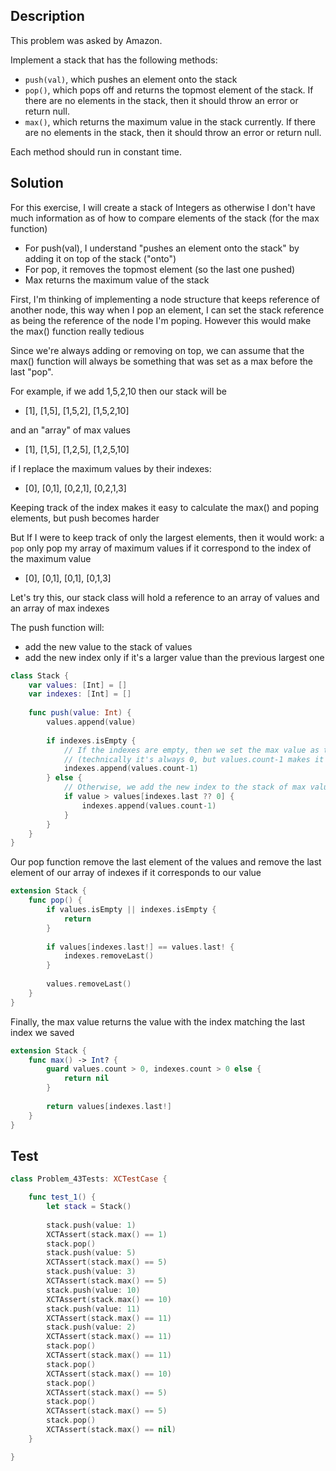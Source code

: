 ## Description

This problem was asked by Amazon.

Implement a stack that has the following methods:

- `push(val)`, which pushes an element onto the stack
- `pop()`, which pops off and returns the topmost element of the stack. If there are no elements in the stack, then it should throw an error or return null.
- `max()`, which returns the maximum value in the stack currently. If there are no elements in the stack, then it should throw an error or return null.

Each method should run in constant time.

## Solution

For this exercise, I will create a stack of Integers as otherwise I don't have much information as of how to compare elements of the stack (for the max function)
 
- For push(val), I understand "pushes an element onto the stack" by adding it on top of the stack ("onto")
- For pop, it removes the topmost element (so the last one pushed)
- Max returns the maximum value of the stack

First, I'm thinking of implementing a node structure that keeps reference of another node, this way when I pop an element, I can set the stack reference as being the reference of the node I'm poping. However this would make the max() function really tedious

Since we're always adding or removing on top, we can assume that the max() function will always be something that was set as a max before the last "pop".

For example, if we add 1,5,2,10 then our stack will be

- [1], [1,5], [1,5,2], [1,5,2,10]

and an "array" of max values

- [1], [1,5], [1,2,5], [1,2,5,10]

if I replace the maximum values by their indexes:

- [0], [0,1], [0,2,1], [0,2,1,3]

Keeping track of the index makes it easy to calculate the max() and poping elements, but push becomes harder

But If I were to keep track of only the largest elements, then it would work: a `pop` only pop my array of maximum values if it correspond to the index of the maximum value

- [0], [0,1], [0,1], [0,1,3]

Let's try this, our stack class will hold a reference to an array of values and an array of max indexes

The push function will:
- add the new value to the stack of values
- add the new index only if it's a larger value than the previous largest one

```swift
class Stack {
    var values: [Int] = []
    var indexes: [Int] = []
    
    func push(value: Int) {
        values.append(value)
        
        if indexes.isEmpty {
            // If the indexes are empty, then we set the max value as the index of the new value
            // (technically it's always 0, but values.count-1 makes it compatible with other language like coldfusion where array indexes start at 1)
            indexes.append(values.count-1)
        } else {
            // Otherwise, we add the new index to the stack of max value indexes only if the new value if bigger
            if value > values[indexes.last ?? 0] {
                indexes.append(values.count-1)
            }
        }
    }
}
```

Our pop function remove the last element of the values and remove the last element of our array of indexes if it corresponds to our value

```swift
extension Stack {
    func pop() {
        if values.isEmpty || indexes.isEmpty {
            return
        }
        
        if values[indexes.last!] == values.last! {
            indexes.removeLast()
        }
        
        values.removeLast()
    }
}
```

Finally, the max value returns the value with the index matching the last index we saved

```swift
extension Stack {
    func max() -> Int? {
        guard values.count > 0, indexes.count > 0 else {
            return nil
        }
        
        return values[indexes.last!]
    }
}
```

## Test

```swift
class Problem_43Tests: XCTestCase {

    func test_1() {
        let stack = Stack()
        
        stack.push(value: 1)
        XCTAssert(stack.max() == 1)
        stack.pop()
        stack.push(value: 5)
        XCTAssert(stack.max() == 5)
        stack.push(value: 3)
        XCTAssert(stack.max() == 5)
        stack.push(value: 10)
        XCTAssert(stack.max() == 10)
        stack.push(value: 11)
        XCTAssert(stack.max() == 11)
        stack.push(value: 2)
        XCTAssert(stack.max() == 11)
        stack.pop()
        XCTAssert(stack.max() == 11)
        stack.pop()
        XCTAssert(stack.max() == 10)
        stack.pop()
        XCTAssert(stack.max() == 5)
        stack.pop()
        XCTAssert(stack.max() == 5)
        stack.pop()
        XCTAssert(stack.max() == nil)
    }

}
```